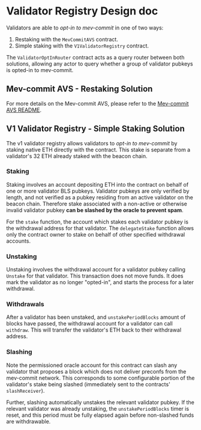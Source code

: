# Validator Registry Design doc

Validators are able to _opt-in to mev-commit_ in one of two ways:

1. Restaking with the `MevCommitAVS` contract.
2. Simple staking with the `V1ValidatorRegistry` contract.

The `ValidatorOptInRouter` contract acts as a query router between both solutions, allowing any actor to query whether a group of validator pubkeys is opted-in to mev-commit.

## Mev-commit AVS - Restaking Solution

For more details on the Mev-commit AVS, please refer to the [Mev-commit AVS README](avs/README.md).

## V1 Validator Registry - Simple Staking Solution

The v1 validator registry allows validators to _opt-in to mev-commit_ by staking native ETH directly with the contract. This stake is separate from a validator's 32 ETH already staked with the beacon chain. 

### Staking

Staking involves an account depositing ETH into the contract on behalf of one or more validator BLS pubkeys. Validator pubkeys are only verified by length, and not verified as a pubkey residing from an active validator on the beacon chain. Therefore stake associated with a non-active or otherwise invalid validator pubkey **can be slashed by the oracle to prevent spam**.

For the `stake` function, the account which stakes each validator pubkey is the withdrawal address for that validator. The `delegateStake` function allows only the contract owner to stake on behalf of other specified withdrawal accounts.

### Unstaking

Unstaking involves the withdrawal account for a validator pubkey calling `Unstake` for that validator. This transaction does not move funds. It does mark the validator as no longer "opted-in", and starts the process for a later withdrawal.

### Withdrawals

After a validator has been unstaked, and `unstakePeriodBlocks` amount of blocks have passed, the withdrawal account for a validator can call `withdraw`. This will transfer the validator's ETH back to their withdrawal address.

### Slashing

Note the permissioned oracle account for this contract can slash any validator that proposes a block which does not deliver preconfs from the mev-commit network. This corresponds to some configurable portion of the validator's stake being slashed (immediately sent to the contracts' `slashReceiver`).

Further, slashing automatically unstakes the relevant validator pubkey. If the relevant validator was already unstaking, the `unstakePeriodBlocks` timer is reset, and this period must be fully elapsed again before non-slashed funds are withdrawable.
